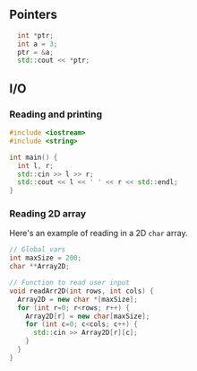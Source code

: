 



## Pointers

```cpp
  int *ptr;
  int a = 3;
  ptr = &a;
  std::cout << *ptr;
```

## I/O
### Reading and printing
```cpp
#include <iostream>
#include <string>

int main() {
  int l, r;
  std::cin >> l >> r;
  std::cout << l << ' ' << r << std::endl;
}
```
### Reading 2D array
Here's an example of reading in a 2D `char` array.
```cpp
// Global vars
int maxSize = 200;
char **Array2D;

// Function to read user input
void readArr2D(int rows, int cols) {
  Array2D = new char *[maxSize];
  for (int r=0; r<rows; r++) {
    Array2D[r] = new char[maxSize];
    for (int c=0; c<cols; c++) {
      std::cin >> Array2D[r][c];
    }
  }
}
```
